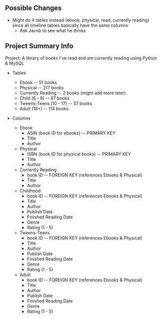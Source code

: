 ## Possible Changes
- Might do 4 tables instead (ebook, physical, read, currently reading) since all timeline tables basically have the same columns
  - Ask Jacob to see what he thinks

## Project Summary Info
Project: A library of books I've read and am currently reading using Python & MySQL

- Tables
  - Ebook -- 51 books
  - Physical -- 217 books
  - Currently Reading -- 2 books (might add more later)
  - Child (6 - 9) -- 97 books
  - Tweens-Teens (10 - 17) -- 57 books
  - Adult (18+) -- 114 books

- Columns
  - Ebook
    - ASIN (book ID for ebooks) -- PRIMARY KEY
    - Title
    - Author
  - Physical
    - ISBN (book ID for physical books) -- PRIMARY KEY
    - Title
    - Author
  - Currently Reading
    - book ID -- FOREIGN KEY (references Ebooks & Physical)
    - Title
    - Author
  - Childhood
    - book ID -- FOREIGN KEY (references Ebooks & Physical)
    - Title
    - Author
    - Publish Date
    - Finished Reading Date
    - Genre
    - Rating (1 - 5)
  - Tweens-Teens
    - book ID -- FOREIGN KEY (references Ebooks & Physical)
    - Title
    - Author
    - Publish Date
    - Finished Reading Date
    - Genre
    - Rating (1 - 5)
  - Adult
    - book ID -- FOREIGN KEY (references Ebooks & Physical)
    - Title
    - Author
    - Publish Date
    - Finished Reading Date
    - Genre
    - Rating (1 - 5)
